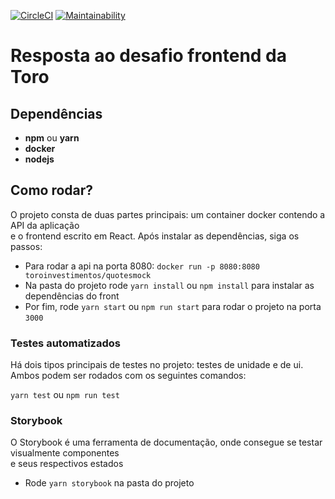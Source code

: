 [![CircleCI](https://circleci.com/gh/KelvinCS/toro-desafio-frontend/tree/master.svg?style=svg)](https://circleci.com/gh/KelvinCS/toro-desafio-frontend/tree/master)
[![Maintainability](https://api.codeclimate.com/v1/badges/8ecd696ba5ea460cc542/maintainability)](https://codeclimate.com/github/KelvinCS/toro-desafio-frontend/maintainability)
# Resposta ao desafio frontend da Toro

## Dependências

- **npm** ou **yarn**
- **docker**
- **nodejs**


## Como rodar?

O projeto consta de duas partes principais: um container docker contendo a API da aplicação</br>
e o frontend escrito em React. Após instalar as dependências, siga os passos:

- Para rodar a api na porta 8080: `docker run -p 8080:8080 toroinvestimentos/quotesmock`
- Na pasta do projeto rode `yarn install` ou `npm install` para instalar as dependências do front
- Por fim, rode `yarn start` ou `npm run start` para rodar o projeto na porta `3000`

### Testes automatizados

Há dois tipos principais de testes no projeto: testes de unidade e de ui. </br>
Ambos podem ser rodados com os seguintes comandos:

`yarn test` ou `npm run test`

### Storybook

O Storybook é uma ferramenta de documentação, onde consegue se testar visualmente componentes </br>
e seus respectivos estados

- Rode `yarn storybook` na pasta do projeto
